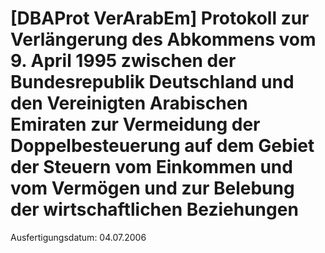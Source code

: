 # [DBAProt VerArabEm] Protokoll zur Verlängerung des Abkommens vom 9. April 1995 zwischen der Bundesrepublik Deutschland und den Vereinigten Arabischen Emiraten zur Vermeidung der Doppelbesteuerung auf dem Gebiet der Steuern vom Einkommen und vom Vermögen und zur Belebung der wirtschaftlichen Beziehungen

Ausfertigungsdatum: 04.07.2006

 